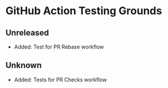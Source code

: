 # GitHub Action Testing Grounds

## Unreleased

- Added: Test for PR Rebase workflow

## Unknown

- Added: Tests for PR Checks workflow